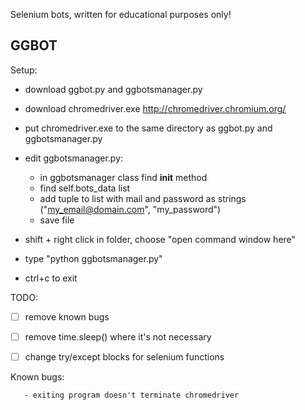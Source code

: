 Selenium bots, written for educational purposes only!

## GGBOT

  Setup:
  * download ggbot.py and ggbotsmanager.py
  * download chromedriver.exe http://chromedriver.chromium.org/
  * put chromedriver.exe to the same directory as ggbot.py and ggbotsmanager.py
  * edit ggbotsmanager.py:

      * in ggbotsmanager class find __init__ method
      * find self.bots_data list
      * add tuple to list with mail and password as strings ("my_email@domain.com", "my_password")
      * save file
  * shift + right click in folder, choose "open command window here"
  * type "python ggbotsmanager.py"
  * ctrl+c to exit
 
  TODO:
  - [ ] remove known bugs
  - [ ] remove time.sleep() where it's not necessary
  - [ ] change try/except blocks for selenium functions
  
  
  Known bugs:
  
       - exiting program doesn't terminate chromedriver
